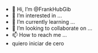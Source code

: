 - 👋 Hi, I’m @FrankHubGib
- 👀 I’m interested in ...
- 🌱 I’m currently learning ...
- 💞️ I’m looking to collaborate on ...
- 📫 How to reach me ...
-  quiero iniciar de cero
<!---
FrankHubGib/FrankHubGib is a ✨ special ✨ repository because its `README.md` (this file) appears on your GitHub profile.
You can click the Preview link to take a look at your changes.
--->

